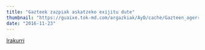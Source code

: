 ```yaml
---
title: "Gazteek zazpiak askatzeko exijitu dute"
thumbnail: "https://guaixe.tok-md.com/argazkiak/AyD/cache/Gazteen_agerraldia_7ak-askatu_content.jpg"
date: "2016-11-23"
---
```

[Irakurri](https://guaixe.eus/sakana/1479894005821-gazteek-zazpiak-askatzeko-exijitu-dute)
